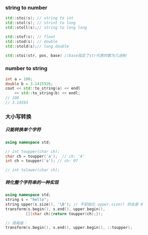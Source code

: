 ### string to number
```cpp
std::stoi(s); // string to int
std::stol(s); // strint to long
std::stoll(s);// string to long long 

std::stof(s); // float
std::stod(s); // double
std::stold(s);// long double

std::stoi(str, pos, base) //base指定了str代表的数为几进制
```

### number to string
```cpp
int a = 100;
double b = 3.1415926;
cout << std::to_string(a) << endl
	<< std::to_string(b) << endl;
// 100
// 3.14593
```
### 大小写转换

##### 只能转换单个字符
``` cpp
using namespace std;

// int toupper(char ch);
char ch = toupper('a');  // ch: 'A'
int ch = toupper('a'); // ch: 97

// int tolower(char ch); 
```

##### 转化整个字符串的一种实现
``` cpp
using namespace std;
string s = "hello";
string upper(s.size(), '\0'); // 不初始化 upper.size() 将会是 0
transform(s.begin(), s.end(), upper.begin(),
		 [](char ch){return toupper(ch);});

// 简易版：
transform(s.begin(), s.end(), upper.begin(), ::toupper);
```
